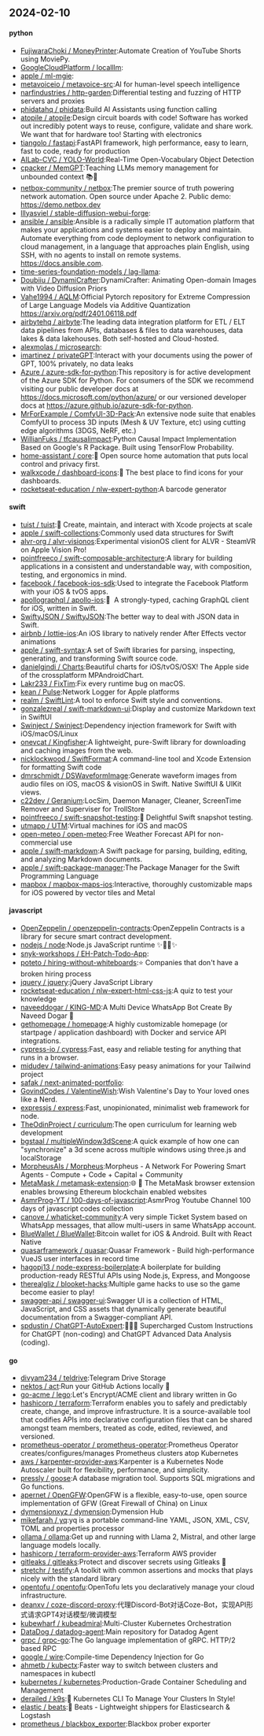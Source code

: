 ## 2024-02-10

#### python
* [FujiwaraChoki / MoneyPrinter](https://github.com/FujiwaraChoki/MoneyPrinter):Automate Creation of YouTube Shorts using MoviePy.
* [GoogleCloudPlatform / localllm](https://github.com/GoogleCloudPlatform/localllm):
* [apple / ml-mgie](https://github.com/apple/ml-mgie):
* [metavoiceio / metavoice-src](https://github.com/metavoiceio/metavoice-src):AI for human-level speech intelligence
* [narfindustries / http-garden](https://github.com/narfindustries/http-garden):Differential testing and fuzzing of HTTP servers and proxies
* [phidatahq / phidata](https://github.com/phidatahq/phidata):Build AI Assistants using function calling
* [atopile / atopile](https://github.com/atopile/atopile):Design circuit boards with code! Software has worked out incredibly potent ways to reuse, configure, validate and share work. We want that for hardware too! Starting with electronics
* [tiangolo / fastapi](https://github.com/tiangolo/fastapi):FastAPI framework, high performance, easy to learn, fast to code, ready for production
* [AILab-CVC / YOLO-World](https://github.com/AILab-CVC/YOLO-World):Real-Time Open-Vocabulary Object Detection
* [cpacker / MemGPT](https://github.com/cpacker/MemGPT):Teaching LLMs memory management for unbounded context 📚🦙
* [netbox-community / netbox](https://github.com/netbox-community/netbox):The premier source of truth powering network automation. Open source under Apache 2. Public demo: https://demo.netbox.dev
* [lllyasviel / stable-diffusion-webui-forge](https://github.com/lllyasviel/stable-diffusion-webui-forge):
* [ansible / ansible](https://github.com/ansible/ansible):Ansible is a radically simple IT automation platform that makes your applications and systems easier to deploy and maintain. Automate everything from code deployment to network configuration to cloud management, in a language that approaches plain English, using SSH, with no agents to install on remote systems. https://docs.ansible.com.
* [time-series-foundation-models / lag-llama](https://github.com/time-series-foundation-models/lag-llama):
* [Doubiiu / DynamiCrafter](https://github.com/Doubiiu/DynamiCrafter):DynamiCrafter: Animating Open-domain Images with Video Diffusion Priors
* [Vahe1994 / AQLM](https://github.com/Vahe1994/AQLM):Official Pytorch repository for Extreme Compression of Large Language Models via Additive Quantization https://arxiv.org/pdf/2401.06118.pdf
* [airbytehq / airbyte](https://github.com/airbytehq/airbyte):The leading data integration platform for ETL / ELT data pipelines from APIs, databases & files to data warehouses, data lakes & data lakehouses. Both self-hosted and Cloud-hosted.
* [alexmolas / microsearch](https://github.com/alexmolas/microsearch):
* [imartinez / privateGPT](https://github.com/imartinez/privateGPT):Interact with your documents using the power of GPT, 100% privately, no data leaks
* [Azure / azure-sdk-for-python](https://github.com/Azure/azure-sdk-for-python):This repository is for active development of the Azure SDK for Python. For consumers of the SDK we recommend visiting our public developer docs at https://docs.microsoft.com/python/azure/ or our versioned developer docs at https://azure.github.io/azure-sdk-for-python.
* [MrForExample / ComfyUI-3D-Pack](https://github.com/MrForExample/ComfyUI-3D-Pack):An extensive node suite that enables ComfyUI to process 3D inputs (Mesh & UV Texture, etc) using cutting edge algorithms (3DGS, NeRF, etc.)
* [WillianFuks / tfcausalimpact](https://github.com/WillianFuks/tfcausalimpact):Python Causal Impact Implementation Based on Google's R Package. Built using TensorFlow Probability.
* [home-assistant / core](https://github.com/home-assistant/core):🏡 Open source home automation that puts local control and privacy first.
* [walkxcode / dashboard-icons](https://github.com/walkxcode/dashboard-icons):🚀 The best place to find icons for your dashboards.
* [rocketseat-education / nlw-expert-python](https://github.com/rocketseat-education/nlw-expert-python):A barcode generator

#### swift
* [tuist / tuist](https://github.com/tuist/tuist):🚀 Create, maintain, and interact with Xcode projects at scale
* [apple / swift-collections](https://github.com/apple/swift-collections):Commonly used data structures for Swift
* [alvr-org / alvr-visionos](https://github.com/alvr-org/alvr-visionos):Experimental visionOS client for ALVR - SteamVR on Apple Vision Pro!
* [pointfreeco / swift-composable-architecture](https://github.com/pointfreeco/swift-composable-architecture):A library for building applications in a consistent and understandable way, with composition, testing, and ergonomics in mind.
* [facebook / facebook-ios-sdk](https://github.com/facebook/facebook-ios-sdk):Used to integrate the Facebook Platform with your iOS & tvOS apps.
* [apollographql / apollo-ios](https://github.com/apollographql/apollo-ios):📱  A strongly-typed, caching GraphQL client for iOS, written in Swift.
* [SwiftyJSON / SwiftyJSON](https://github.com/SwiftyJSON/SwiftyJSON):The better way to deal with JSON data in Swift.
* [airbnb / lottie-ios](https://github.com/airbnb/lottie-ios):An iOS library to natively render After Effects vector animations
* [apple / swift-syntax](https://github.com/apple/swift-syntax):A set of Swift libraries for parsing, inspecting, generating, and transforming Swift source code.
* [danielgindi / Charts](https://github.com/danielgindi/Charts):Beautiful charts for iOS/tvOS/OSX! The Apple side of the crossplatform MPAndroidChart.
* [Lakr233 / FixTim](https://github.com/Lakr233/FixTim):Fix every runtime bug on macOS.
* [kean / Pulse](https://github.com/kean/Pulse):Network Logger for Apple platforms
* [realm / SwiftLint](https://github.com/realm/SwiftLint):A tool to enforce Swift style and conventions.
* [gonzalezreal / swift-markdown-ui](https://github.com/gonzalezreal/swift-markdown-ui):Display and customize Markdown text in SwiftUI
* [Swinject / Swinject](https://github.com/Swinject/Swinject):Dependency injection framework for Swift with iOS/macOS/Linux
* [onevcat / Kingfisher](https://github.com/onevcat/Kingfisher):A lightweight, pure-Swift library for downloading and caching images from the web.
* [nicklockwood / SwiftFormat](https://github.com/nicklockwood/SwiftFormat):A command-line tool and Xcode Extension for formatting Swift code
* [dmrschmidt / DSWaveformImage](https://github.com/dmrschmidt/DSWaveformImage):Generate waveform images from audio files on iOS, macOS & visionOS in Swift. Native SwiftUI & UIKit views.
* [c22dev / Geranium](https://github.com/c22dev/Geranium):LocSim, Daemon Manager, Cleaner, ScreenTime Remover and Superviser for TrollStore
* [pointfreeco / swift-snapshot-testing](https://github.com/pointfreeco/swift-snapshot-testing):📸 Delightful Swift snapshot testing.
* [utmapp / UTM](https://github.com/utmapp/UTM):Virtual machines for iOS and macOS
* [open-meteo / open-meteo](https://github.com/open-meteo/open-meteo):Free Weather Forecast API for non-commercial use
* [apple / swift-markdown](https://github.com/apple/swift-markdown):A Swift package for parsing, building, editing, and analyzing Markdown documents.
* [apple / swift-package-manager](https://github.com/apple/swift-package-manager):The Package Manager for the Swift Programming Language
* [mapbox / mapbox-maps-ios](https://github.com/mapbox/mapbox-maps-ios):Interactive, thoroughly customizable maps for iOS powered by vector tiles and Metal

#### javascript
* [OpenZeppelin / openzeppelin-contracts](https://github.com/OpenZeppelin/openzeppelin-contracts):OpenZeppelin Contracts is a library for secure smart contract development.
* [nodejs / node](https://github.com/nodejs/node):Node.js JavaScript runtime ✨🐢🚀✨
* [snyk-workshops / EH-Patch-Todo-App](https://github.com/snyk-workshops/EH-Patch-Todo-App):
* [poteto / hiring-without-whiteboards](https://github.com/poteto/hiring-without-whiteboards):⭐️ Companies that don't have a broken hiring process
* [jquery / jquery](https://github.com/jquery/jquery):jQuery JavaScript Library
* [rocketseat-education / nlw-expert-html-css-js](https://github.com/rocketseat-education/nlw-expert-html-css-js):A quiz to test your knowledge
* [naveeddogar / KING-MD](https://github.com/naveeddogar/KING-MD):A Multi Device WhatsApp Bot Create By Naveed Dogar 🍁
* [gethomepage / homepage](https://github.com/gethomepage/homepage):A highly customizable homepage (or startpage / application dashboard) with Docker and service API integrations.
* [cypress-io / cypress](https://github.com/cypress-io/cypress):Fast, easy and reliable testing for anything that runs in a browser.
* [midudev / tailwind-animations](https://github.com/midudev/tailwind-animations):Easy peasy animations for your Tailwind project
* [safak / next-animated-portfolio](https://github.com/safak/next-animated-portfolio):
* [GovindCodes / ValentineWish](https://github.com/GovindCodes/ValentineWish):Wish Valentine's Day to Your loved ones like a Nerd.
* [expressjs / express](https://github.com/expressjs/express):Fast, unopinionated, minimalist web framework for node.
* [TheOdinProject / curriculum](https://github.com/TheOdinProject/curriculum):The open curriculum for learning web development
* [bgstaal / multipleWindow3dScene](https://github.com/bgstaal/multipleWindow3dScene):A quick example of how one can "synchronize" a 3d scene across multiple windows using three.js and localStorage
* [MorpheusAIs / Morpheus](https://github.com/MorpheusAIs/Morpheus):Morpheus - A Network For Powering Smart Agents - Compute + Code + Capital + Community
* [MetaMask / metamask-extension](https://github.com/MetaMask/metamask-extension):🌐 🔌 The MetaMask browser extension enables browsing Ethereum blockchain enabled websites
* [AsmrProg-YT / 100-days-of-javascript](https://github.com/AsmrProg-YT/100-days-of-javascript):AsmrProg Youtube Channel 100 days of javascript codes collection
* [canove / whaticket-community](https://github.com/canove/whaticket-community):A very simple Ticket System based on WhatsApp messages, that allow multi-users in same WhatsApp account.
* [BlueWallet / BlueWallet](https://github.com/BlueWallet/BlueWallet):Bitcoin wallet for iOS & Android. Built with React Native
* [quasarframework / quasar](https://github.com/quasarframework/quasar):Quasar Framework - Build high-performance VueJS user interfaces in record time
* [hagopj13 / node-express-boilerplate](https://github.com/hagopj13/node-express-boilerplate):A boilerplate for building production-ready RESTful APIs using Node.js, Express, and Mongoose
* [therealgliz / blooket-hacks](https://github.com/therealgliz/blooket-hacks):Multiple game hacks to use so the game become easier to play!
* [swagger-api / swagger-ui](https://github.com/swagger-api/swagger-ui):Swagger UI is a collection of HTML, JavaScript, and CSS assets that dynamically generate beautiful documentation from a Swagger-compliant API.
* [spdustin / ChatGPT-AutoExpert](https://github.com/spdustin/ChatGPT-AutoExpert):🚀🧠💬 Supercharged Custom Instructions for ChatGPT (non-coding) and ChatGPT Advanced Data Analysis (coding).

#### go
* [divyam234 / teldrive](https://github.com/divyam234/teldrive):Telegram Drive Storage
* [nektos / act](https://github.com/nektos/act):Run your GitHub Actions locally 🚀
* [go-acme / lego](https://github.com/go-acme/lego):Let's Encrypt/ACME client and library written in Go
* [hashicorp / terraform](https://github.com/hashicorp/terraform):Terraform enables you to safely and predictably create, change, and improve infrastructure. It is a source-available tool that codifies APIs into declarative configuration files that can be shared amongst team members, treated as code, edited, reviewed, and versioned.
* [prometheus-operator / prometheus-operator](https://github.com/prometheus-operator/prometheus-operator):Prometheus Operator creates/configures/manages Prometheus clusters atop Kubernetes
* [aws / karpenter-provider-aws](https://github.com/aws/karpenter-provider-aws):Karpenter is a Kubernetes Node Autoscaler built for flexibility, performance, and simplicity.
* [pressly / goose](https://github.com/pressly/goose):A database migration tool. Supports SQL migrations and Go functions.
* [apernet / OpenGFW](https://github.com/apernet/OpenGFW):OpenGFW is a flexible, easy-to-use, open source implementation of GFW (Great Firewall of China) on Linux
* [dymensionxyz / dymension](https://github.com/dymensionxyz/dymension):Dymension Hub
* [mikefarah / yq](https://github.com/mikefarah/yq):yq is a portable command-line YAML, JSON, XML, CSV, TOML and properties processor
* [ollama / ollama](https://github.com/ollama/ollama):Get up and running with Llama 2, Mistral, and other large language models locally.
* [hashicorp / terraform-provider-aws](https://github.com/hashicorp/terraform-provider-aws):Terraform AWS provider
* [gitleaks / gitleaks](https://github.com/gitleaks/gitleaks):Protect and discover secrets using Gitleaks 🔑
* [stretchr / testify](https://github.com/stretchr/testify):A toolkit with common assertions and mocks that plays nicely with the standard library
* [opentofu / opentofu](https://github.com/opentofu/opentofu):OpenTofu lets you declaratively manage your cloud infrastructure.
* [deanxv / coze-discord-proxy](https://github.com/deanxv/coze-discord-proxy):代理Discord-Bot对话Coze-Bot，实现API形式请求GPT4对话模型/微调模型
* [kubewharf / kubeadmiral](https://github.com/kubewharf/kubeadmiral):Multi-Cluster Kubernetes Orchestration
* [DataDog / datadog-agent](https://github.com/DataDog/datadog-agent):Main repository for Datadog Agent
* [grpc / grpc-go](https://github.com/grpc/grpc-go):The Go language implementation of gRPC. HTTP/2 based RPC
* [google / wire](https://github.com/google/wire):Compile-time Dependency Injection for Go
* [ahmetb / kubectx](https://github.com/ahmetb/kubectx):Faster way to switch between clusters and namespaces in kubectl
* [kubernetes / kubernetes](https://github.com/kubernetes/kubernetes):Production-Grade Container Scheduling and Management
* [derailed / k9s](https://github.com/derailed/k9s):🐶 Kubernetes CLI To Manage Your Clusters In Style!
* [elastic / beats](https://github.com/elastic/beats):🐠 Beats - Lightweight shippers for Elasticsearch & Logstash
* [prometheus / blackbox_exporter](https://github.com/prometheus/blackbox_exporter):Blackbox prober exporter
